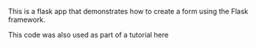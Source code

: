 This is a flask app that demonstrates how to create a form using the Flask framework.

This code was also used as part of a tutorial here